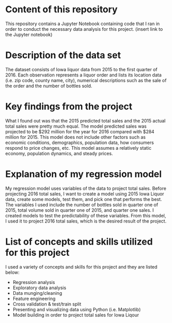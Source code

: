 # Content of this repository

This repository contains a Jupyter Notebook containing code that I ran in order to conduct the necessary data analysis for this project. (insert link to the Jupyter notebook)

# Description of the data set

The dataset consists of Iowa liquor data from 2015 to the first quarter of 2016. Each observation represents a liquor order and lists its location data (i.e. zip code, county name, city), numerical descriptions such as the sale of the order and the number of bottles sold.

# Key findings from the project
What I found out was that the 2015 predicted total sales and the 2015 actual total sales were pretty much equal. The model predicted sales was projected to be $292 million for the year for 2016 compared with $284 million for 2015. This model does not include other factors such as economic conditions, demographics, population data, how consumers respond to price changes, etc. This model assumes a relatively static economy, population dynamics, and steady prices. 

# Explanation of my regression model 

My regression model uses variables of the data to project total sales. Before projecting 2016 total sales, I want to create a model using 2015 Iowa Liquor data, create some models, test them, and pick one that performs the best. The variables I used include the number of bottles sold in quarter one of 2015, total volume sold in quarter one of 2015, and quarter one sales. I created models to test the predictability of these variables. From this model, I used it to project 2016 total sales, which is the desired result of the project.

# List of concepts and skills utilized for this project

I used a variety of concepts and skills for this project and they are listed below:
- Regression analysis
- Exploratory data analysis
- Data munging/cleaning
- Feature engineering
- Cross validation & test/train split
- Presenting and visualizing data using Python (i.e. Matplotlib)
- Model building in order to project total sales for Iowa Liqour 
